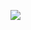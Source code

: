 ![](https://private-user-images.githubusercontent.com/224950477/508107062-c4c6c8ba-85cc-4883-87ed-3845d97cb2d3.png?jwt=eyJ0eXAiOiJKV1QiLCJhbGciOiJIUzI1NiJ9.eyJpc3MiOiJnaXRodWIuY29tIiwiYXVkIjoicmF3LmdpdGh1YnVzZXJjb250ZW50LmNvbSIsImtleSI6ImtleTUiLCJleHAiOjE3NjE5MDEyNTksIm5iZiI6MTc2MTkwMDk1OSwicGF0aCI6Ii8yMjQ5NTA0NzcvNTA4MTA3MDYyLWM0YzZjOGJhLTg1Y2MtNDg4My04N2VkLTM4NDVkOTdjYjJkMy5wbmc_WC1BbXotQWxnb3JpdGhtPUFXUzQtSE1BQy1TSEEyNTYmWC1BbXotQ3JlZGVudGlhbD1BS0lBVkNPRFlMU0E1M1BRSzRaQSUyRjIwMjUxMDMxJTJGdXMtZWFzdC0xJTJGczMlMkZhd3M0X3JlcXVlc3QmWC1BbXotRGF0ZT0yMDI1MTAzMVQwODU1NTlaJlgtQW16LUV4cGlyZXM9MzAwJlgtQW16LVNpZ25hdHVyZT1jZDlmN2MyZTJkOWU4MmRiOGE3NzFkN2E5NDY4MzVlYTk1YmU3OWRjNTc1MmIyMWYyZDc5OWI1MGRjNTcxOTUyJlgtQW16LVNpZ25lZEhlYWRlcnM9aG9zdCJ9.ww2EQVYX97pfqG3ChAUVocZWlfW96nVMOQNKEe-qH6s)